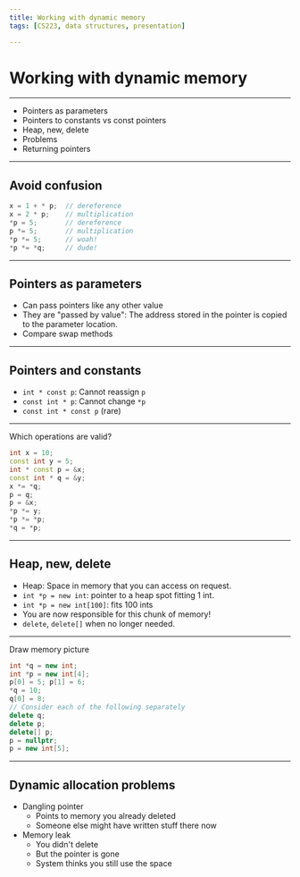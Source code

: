 ```yaml
---
title: Working with dynamic memory
tags: [CS223, data structures, presentation]

---
```


# Working with dynamic memory

---

- Pointers as parameters
- Pointers to constants vs const pointers
- Heap, new, delete
- Problems
- Returning pointers

---

## Avoid confusion

```cpp
x = 1 + * p;  // dereference
x = 2 * p;    // multiplication
*p = 5;       // dereference
p *= 5;       // multiplication
*p *= 5;      // woah!
*p *= *q;     // dude!
```

---

## Pointers as parameters

- Can pass pointers like any other value
- They are "passed by value": The address stored in the pointer is copied to the parameter location.
- Compare swap methods

---

## Pointers and constants

- `int * const p`: Cannot reassign `p`
- `const int * p`: Cannot change `*p`
- `const int * const p` (rare)

---

Which operations are valid?
```cpp
int x = 10;
const int y = 5;
int * const p = &x;
const int * q = &y;
x *= *q;
p = q;
p = &x;
*p *= y;
*p *= *p;
*q = *p;
```

---

## Heap, new, delete

- Heap: Space in memory that you can access on request.
- `int *p = new int`: pointer to a heap spot fitting 1 int.
- `int *p = new int[100]`: fits 100 ints
- You are now responsible for this chunk of memory!
- `delete`, `delete[]` when no longer needed.

---

Draw memory picture
```cpp
int *q = new int;
int *p = new int[4];
p[0] = 5; p[1] = 6;
*q = 10;
q[0] = 8;
// Consider each of the following separately
delete q;
delete p;
delete[] p;
p = nullptr;
p = new int[5];
```

---

## Dynamic allocation problems

- Dangling pointer
    - Points to memory you already deleted
    - Someone else might have written stuff there now
- Memory leak
    - You didn't delete
    - But the pointer is gone
    - System thinks you still use the space

